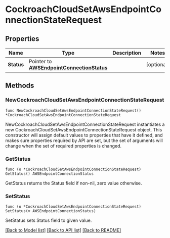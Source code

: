 # CockroachCloudSetAwsEndpointConnectionStateRequest

## Properties

Name | Type | Description | Notes
------------ | ------------- | ------------- | -------------
**Status** | Pointer to [**AWSEndpointConnectionStatus**](AWSEndpointConnectionStatus.md) |  | [optional] 

## Methods

### NewCockroachCloudSetAwsEndpointConnectionStateRequest

`func NewCockroachCloudSetAwsEndpointConnectionStateRequest() *CockroachCloudSetAwsEndpointConnectionStateRequest`

NewCockroachCloudSetAwsEndpointConnectionStateRequest instantiates a new CockroachCloudSetAwsEndpointConnectionStateRequest object.
This constructor will assign default values to properties that have it defined,
and makes sure properties required by API are set, but the set of arguments
will change when the set of required properties is changed.

### GetStatus

`func (o *CockroachCloudSetAwsEndpointConnectionStateRequest) GetStatus() AWSEndpointConnectionStatus`

GetStatus returns the Status field if non-nil, zero value otherwise.

### SetStatus

`func (o *CockroachCloudSetAwsEndpointConnectionStateRequest) SetStatus(v AWSEndpointConnectionStatus)`

SetStatus sets Status field to given value.


[[Back to Model list]](../README.md#documentation-for-models) [[Back to API list]](../README.md#documentation-for-api-endpoints) [[Back to README]](../README.md)


